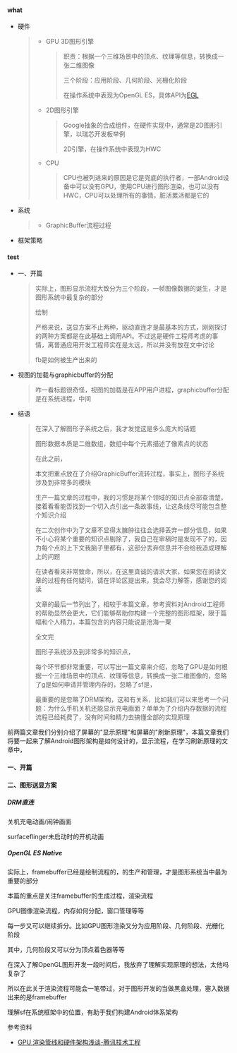 #### what

- 硬件

  > - GPU 3D图形引擎
  >
  >   > 职责：根据一个三维场景中的顶点、纹理等信息，转换成一张二维图像
  >   >
  >   > 三个阶段：应用阶段、几何阶段、光栅化阶段
  >   >
  >   > 在操作系统中表现为OpenGL ES，具体API为[EGL](https://www.khronos.org/registry/EGL/)
  >
  > - 2D图形引擎
  >
  >   > Google抽象的合成组件，在硬件实现中，通常是2D图形引擎，以瑞芯开发板举例
  >   >
  >   > 2D引擎，在操作系统中表现为HWC
  >
  > - CPU
  >
  >   > CPU也被列进来的原因是它是兜底的执行者，一部Android设备中可以没有GPU，使用CPU进行图形渲染，也可以没有HWC，CPU可以处理所有的事情，脏活累活都是它的

- 系统

  > - GraphicBuffer流程过程

- 框架策略

#### test

- 一、开篇

  > 实际上，图形显示流程大致分为三个阶段，一帧图像数据的诞生，才是图形系统中最复杂的部分
  >
  > 绘制
  >
  > 严格来说，送显方案不止两种，驱动直连才是最基本的方式，刚刚探讨的两种方案都是在此基础上调用API。不过这是硬件工程师考虑的事情，离普通应用开发工程师实在是太远，所以并没有放在文中讨论
  >
  > fb是如何被生产出来的

- 视图的加载与graphicbuffer的分配

  > 咋一看标题很奇怪，视图的加载是在APP用户进程，graphicbuffer分配是在系统进程，中间

- 结语

  > 在深入了解图形子系统之后，我才发觉这是多么庞大的话题
  >
  > 图形数据本质是二维数组，数组中每个元素描述了像素点的状态
  >
  > 在此之前，
  >
  > 本文把重点放在了介绍GraphicBuffer流转过程，事实上，图形子系统涉及到非常多的模块
  >
  > 
  >
  > 生产一篇文章的过程中，我的习惯是将某个领域的知识点全部查清楚，接着看看能否找到一个切入点引出一条故事线，让这条线尽可能包含整个知识介绍
  >
  > 在二次创作中为了文章不显得太臃肿往往会选择丢弃一部分信息，如果不小心将某个重要的知识点剔除了，我自己在审稿时是发现不了的，因为每个点的上下文我脑子里都有，这部分丢弃信息并不会给我造成理解上的问题
  >
  > 在读者看来非常致命，所以，在这里真诚的请求大家，如果您在阅读文章的过程有任何疑问，请在评论区提出来，我会尽力解答，感谢您的阅读
  >
  > 文章的最后一节列出了，相较于本篇文章，参考资料对Android工程师的帮助显然会更大，它们能够帮助你构建一个完整的图形框架，限于篇幅和个人精力，本篇包含的内容只能说是沧海一粟
  >
  > 全文完
  >
  > 图形子系统涉及到非常多的知识点，
  >
  > 每个环节都非常重要，可以写出一篇文章来介绍，忽略了GPU是如何根据一个三维场景中的顶点、纹理等信息，转换成一张二维图像的，忽略了g是如何申请并管理内存的，忽略了sf是，
  >
  > 最重要的是忽略了DRM架构，这和有关系，比如我们可以来思考一个问题：为什么手机关机还能显示充电画面？单单为了介绍内存数据的流程流程已经耗费了，没有时间和精力去搞懂全部的实现原理

前两篇文章我们分别介绍了屏幕的"显示原理"和屏幕的"刷新原理"，本篇文章我们将要一起来了解Android图形架构是如何设计的，显示流程，在学习刷新原理的文章中，

#### 一、开篇

#### 二、图形送显方案

##### DRM直连

关机充电动画/闹钟画面

surfaceflinger未启动时的开机动画

##### OpenGL ES Native



实际上，framebuffer已经是绘制流程的，的生产和管理，才是图形系统当中最为重要的部分

本篇的重点是关注framebuffer的生成过程，渲染流程

GPU图像渲染流程，内存如何分配，窗口管理等等

每一步又可以继续拆分。比如GPU图形渲染又分为应用阶段、几何阶段、光栅化阶段

其中，几何阶段又可以分为顶点着色器等等

在深入了解OpenGL图形开发一段时间后，我放弃了理解实现原理的想法，太他吗复杂了

所以在此关于渲染流程可能会一笔带过，对于图形开发的当做黑盒处理，塞入数据出来的是framebuffer

理解sf在系统框架中的位置，有助于我们构建Android体系架构

参考资料

- [GPU 渲染管线和硬件架构浅谈-腾讯技术工程](https://mp.weixin.qq.com/s/-ueKhxbsJOnUtV1SC5eyBQ)